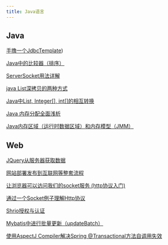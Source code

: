 ```yaml
---
title: Java语言
---
```


## Java

[手撸一个JdbcTemplate](https://blog.csdn.net/m0_37282062/article/details/115762635))

[Java中的比较器（排序）](https://www.cnblogs.com/deityjian/p/11370630.html)

[ServerSocket用法详解](https://blog.csdn.net/tian779278804/article/details/50922354)

[java List深拷贝的两种方式](http://www.javashuo.com/article/p-anrdxkdg-ns.html)

[Java中List, Integer[], int[]的相互转换](https://blog.csdn.net/Hi_maxin/article/details/97888236)

[Java 内存分配全面浅析](https://blog.csdn.net/shimiso/article/details/8595564)

[Java内存区域（运行时数据区域）和内存模型（JMM） ](https://www.cnblogs.com/czwbig/p/11127124.html)



 ## Web

[JQuery从服务器获取数据](https://blog.csdn.net/dreamwbt/article/details/78353913)

[网站部署发布到互联网等整套流程](https://blog.csdn.net/shuai7boy/article/details/53203339)

[让浏览器可以访问我们的socket服务 (http协议入门)](https://blog.csdn.net/github_26672553/article/details/77507797)

[通过一个Socket例子理解Http协议](https://blog.csdn.net/rongwenbin/article/details/48137351)

[Shrio授权与认证](https://blog.csdn.net/m0_45432976/article/details/121869365?spm=1001.2014.3001.5506)

[Mybatis中进行批量更新（updateBatch） ](https://www.cnblogs.com/eternityz/p/12284760.html)

[使用AspectJ Compiler解决Spring @Transactional方法自调用失效](https://blog.csdn.net/weixin_33936401/article/details/91495709)